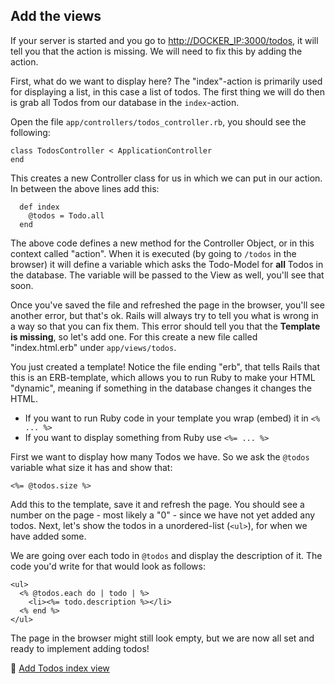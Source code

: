 ## Add the views

If your server is started and you go to [http://DOCKER_IP:3000/todos](http://DOCKER_IP:3000/todos), it will tell you that the action is missing. We will need to fix this by adding the action.

First, what do we want to display here? The "index"-action is primarily used for displaying a list, in this case a list of todos. The first thing we will do then is grab all Todos from our database in the `index`-action.

Open the file `app/controllers/todos_controller.rb`, you should see the following:

```
class TodosController < ApplicationController
end
```

This creates a new Controller class for us in which we can put in our action. In between the above lines add this:

```
  def index
    @todos = Todo.all
  end
```

The above code defines a new method for the Controller Object, or in this context called "action". When it is executed (by going to `/todos` in the browser) it will define a variable which asks the Todo-Model for **all** Todos in the database. The variable will be passed to the View as well, you'll see that soon.

Once you've saved the file and refreshed the page in the browser, you'll see another error, but that's ok. Rails will always try to tell you what is wrong in a way so that you can fix them. This error should tell you that the **Template is missing**, so let's add one. For this create a new file called "index.html.erb" under `app/views/todos`.

You just created a template! Notice the file ending "erb", that tells Rails that this is an ERB-template, which allows you to run Ruby to make your HTML "dynamic", meaning if something in the database changes it changes the HTML.

 * If you want to run Ruby code in your template you wrap (embed) it in `<% ... %>`
 * If you want to display something from Ruby use `<%= ... %>`

First we want to display how many Todos we have. So we ask the `@todos` variable what size it has and show that:

```
<%= @todos.size %>
```

Add this to the template, save it and refresh the page. You should see a number on the page - most likely a "0" - since we have not yet added any todos. Next, let's show the todos in a unordered-list (`<ul>`), for when we have added some.

We are going over each todo in `@todos` and display the description of it. The code you'd write for that would look as follows:

```
<ul>
  <% @todos.each do | todo | %>
    <li><%= todo.description %></li>
  <% end %>
</ul>
```

The page in the browser might still look empty, but we are now all set and ready to implement adding todos!

💾 [Add Todos index view](https://github.com/bastilian/todo-application/commit/bc70de12eabebf5a639d68791bb74f0f76e56d0d)
